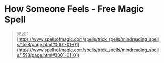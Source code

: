 <!--yml
category: 未分类
date: 2024-06-12 18:34:42
-->

# How Someone Feels - Free Magic Spell

> 来源：[https://www.spellsofmagic.com/spells/trick_spells/mindreading_spells/1598/page.html#0001-01-01](https://www.spellsofmagic.com/spells/trick_spells/mindreading_spells/1598/page.html#0001-01-01)
